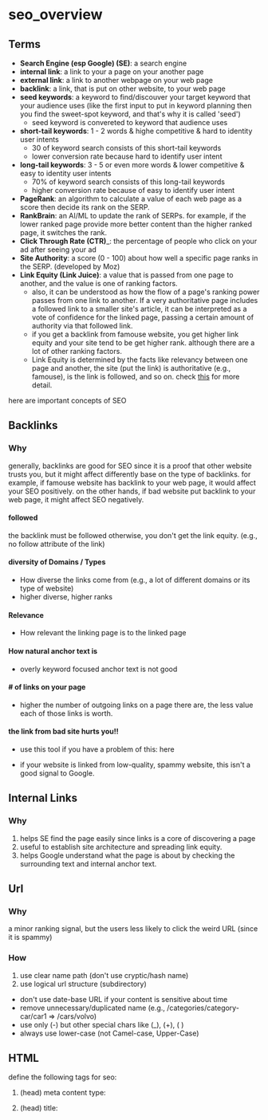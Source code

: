 # seo_overview

## Terms

- __Search Engine (esp Google) (SE)__: a search engine
- __internal link__: a link to your a page on your another page
- __external link__: a link to another webpage on your web page
- __backlink__: a link, that is put on other website, to your web page
- __seed keywords__: a keyword to find/discouver your target keyword that your audience uses (like the first input to put in keyword planning then you find the sweet-spot keyword, and that's why it is called 'seed')
  - seed keyword is convereted to keyword that audience uses
- __short-tail keywords__: 1 - 2 words & highe competitive & hard to identity user intents
  - 30 of keyword search consists of this short-tail keywords
  - lower conversion rate because hard to identify user intent 
- __long-tail keywords__: 3 - 5 or even more words & lower competitive & easy to identity user intents
  - 70% of keyword search consists of this long-tail keywords
  - higher conversion rate because of easy to identify user intent
- __PageRank__: an algorithm to calculate a value of each web page as a score then decide its rank on the SERP.
- __RankBrain__: an AI/ML to update the rank of SERPs. for example, if the lower ranked page provide more better content than the higher ranked page, it switches the rank.
- __Click Through Rate (CTR)___: the percentage of people who click on your ad after seeing your ad 
- __Site Authority__: a score (0 - 100) about how well a specific page ranks in the SERP. (developed by Moz)
- __Link Equity (Link Juice)__: a value that is passed from one page to another, and the value is one of ranking factors. 
  - also, it can be understood as how the flow of a page's ranking power passes from one link to another. If a very authoritative page includes a followed link to a smaller site's article, it can be interpreted as a vote of confidence for the linked page, passing a certain amount of authority via that followed link.
  - if you get a backlink from famouse website, you get higher link equity and your site tend to be get higher rank. although there are a lot of other ranking factors.
  - Link Equity is determined by the facts like relevancy between one page and another, the site (put the link) is authoritative (e.g., famouse), is the link is followed, and so on. check [this](https://moz.com/learn/seo/what-is-link-equity) for more detail.


here are important concepts of SEO

## Backlinks

### Why

generally, backlinks are good for SEO since it is a proof that other website trusts you, but it might affect differently base on the type of backlinks. for example, if famouse website has backlink to your web page, it would affect your SEO positively. on the other hands, if bad website put backlink to your web page, it might affect SEO negatively.

#### followed

the backlink must be followed otherwise, you don't get the link equity. (e.g., no follow attribute of the link)

#### diversity of Domains / Types

- How diverse the links come from (e.g., a lot of different domains or its type of website)
- higher diverse, higher ranks

#### Relevance

- How relevant the linking page is to the linked page

#### How natural anchor text is

- overly keyword focused anchor text is not good

#### # of links on your page

- higher the number of outgoing links on a page there are, the less value each of those links is worth.

#### the link from bad site hurts you!!

- use this tool if you have a problem of this: here

- if your website is linked from low-quality, spammy website, this isn't a good signal to Google.

## Internal Links

### Why

1. helps SE find the page easily since links is a core of discovering a page
2. useful to establish site architecture and spreading link equity.
3. helps Google understand what the page is about by checking the surrounding text and internal anchor text.

## Url

### Why

a minor ranking signal, but the users less likely to click the weird URL (since it is spammy)

### How

1. use clear name path (don't use cryptic/hash name)
2. use logical url structure (subdirectory)
  - don't use date-base URL if your content is sensitive about time
  - remove unnecessary/duplicated name (e.g., /categories/category-car/car1 => /cars/volvo)
  - use only (-) but other special chars like (_), (+), ( )
  - always use lower-case (not Camel-case, Upper-Case)


## HTML 

define the following tags for seo:

1. (head) meta content type: <meta http-equiv="Content-Type" content="text/html; charset=utf-8" /> 
2. (head) title: <title>
3. (head) description: <meta name="description" content="...">
  
4. (body) image: <img />
  - filename
  - alt text
  - optimize images (e.g., change the image based on the screen size so that you don't need to load a huge image for small screen)
  - optimize images (e.g., right formats with WebP, png, jpeg, svg)
5. proper formats: (hX, bullet, bold, and so on)
  
  
## Ranking Signals
  
### Top 3 Signals
  
1. links to your website: backlinks from famous website
2. on-page content: provide high quality content that fulfills a searcher's intent
3. RankBrain: automatically update the rank based on the above signals.
  * engagement metrics: how hte users interact with your site from search results.
    - clicks: how many people click your link on SERPs.
    - time on page (the percentage of all website sessions where users viewed only one page)
    - pogo-sticking (clicking on an organic result and then quickly returning to the SERP to choose anotehr result.
  
based on thoes result, RankBrain decline/promote your page
  
### Other Signals
  
- link equity by backlink
  
  
## Check List
  
### Indexing

LINKS are primary way the crawlers follow to the other pages!!!

- [ ] DON'T let your internal search result pages be crawled by Google.

- [ ] DO allow Crawler to access external resources (CSS, JS)

- [ ] DO allow your web server have enough capacity to handle a volume of crawl request for resources.

- [ ] DO generate/create sitemap and submit to Google. (you can automate this with [here](https://developers.google.com/webmaster-tools/search-console-api-original/v3/sitemaps))

- [ ] DON'T have Crawler to index 404 page, internal search result page. create noindex robots meta-tag)

- [ ] DO provide proper navigation to every detail page WITHOUT using search box.

  - Crawler can't use search box. so you should provide proper navigation without search box in order for users to go every detail page.

  - implement proper internal links to pages which you want those to be indexed.

### HTML

- [ ] DO specify encoding for your document at the top of your html tag.

#### Titling

- [ ] <title> should be in <head>

- [ ] each page should have accurate & proper title name in <title>

- [ ] title should be brief, but descriptive.

    - too long or less relevant title might be cut off.
    - google may show different titles depending on the user's query or device used for searching

- [ ] DON'T choose a title that has no relation to the content on the page

- [ ] DON'T use default or vague title like "Untitled" or "New Page1"

- [ ] DON'T set a single title for all pages

#### Description Meta Tag

- [ ] create <meta name="description"> for the description of <title> in each page.

- [ ] a sentence or two or even a short paragraph.

- [ ] in <head> tag

  - it might use them as snippets for your page on search results

- [ ] DON'T use generic description (i.e., too vague)

- [ ] DON'T fill the description with only keywords. (i.e., must be sentences)

- [ ] DON'T just copy of content of a blog to description meta tag.

- [ ] DON'T use single description for all of your pages in your site.

- [ ] DO summary & unique description of the page/blog

#### Heading Tags (e.g., h1, h2, h3, h4)

- [ ] DO like writing an outline for large paper, and extract main points and sub-points of the content.

- [ ] DO use heading tags for main/sub-main points

- [ ] DO use heading number rationally & naturally

  - e.g., h1 -> h3 = NO, h1 -> h2 -> h3 = OK.

- [ ] DON'T use too many headings on a page.

- [ ] DON'T make headings too long

- [ ] DON'T use headings for styling text or other purpose. only for representing the main/sub-main idea.

#### Structured Data Markup

- [ ] DO create this to make your link more user-friendly and rich.

#### URL

- [ ] DO add both www and non-www to GSC since Google consider that both are different. 

- [ ] DO create url with meaningful & user-friendly words

- [ ] DON'T include unrecognizable (e.g., cryptic or hashed). this might intimidate the visitors.

- [ ] DO make url structure simple.

- [ ] DON'T use generic page names like 'page1.html'

- [ ] DON'T USE EXCESSIVE KEYWORDS LIKE "baseball-cards-baseball-cards-baseballcards.html"

#### Directory Structure (of your website project)

- [ ] DON'T have deep nesteing of subdirectories like "../dir1/dir2/dir3/dir4..../page.html"

- [ ] DON'T have multiple urls to a single page.

- [ ] DON'T make the visitor access to the same content from different subdomains.

  -> sub.domain.com/page.html and domain.com/page.html point to the same content. who does that?

#### Navigation

- [ ] DO guide the users from general page (home) to specific content in easy way and provide its proper navigation.

- [ ] DO create categories/sub-categories if you have a lot of the detail pages.

- [ ] DO use breadcrumb

  - also this allow Google to create the breadcrumb on the link to your page on search result

  - use structured data

- [ ] DON'T create complex webs of navigation links (e.g., each page has a link to each other)

- [ ] DON'T create very long navigation (e.g., in order to get a detail page, it takes 20 clicks from home page)

- [ ] DO use text for navigation. this make Crawler easy to search and understand the site. 

  - use an anchor tag with href

- [ ] DON'T have a navigation based on entirely on images, or animations.

- [ ] DO generate navigation menu at the initial loading time, not when a user click something or any user interaction if you use js to generate navigation menu.

    - this is because it makes difficult for Crawler to find/index page using the navigation menu.

- [ ] DON'T make your navigational page become out of date with broken links.

#### Rich Media

- [ ] DO provide alternative text for each rich media since some device with low bandwidth connections, cannot see the rich media so provide the alternative.

- [ ] DO only use rich media only where it is needed. Google prefer you to use HTML for content and navigation

- [ ] DO organize your detail pages using categories or something.

- [ ] DO create 404 pages.

- [ ] DON'T provide inconsistent design for 404 pages. it must be consistent with the rest of your website.

#### Contents

THE MOST IMPORTANT FACTOR FOR SEO: CONTENT!!!!!

- [ ] word-of-mouth marketing (i.e., your website got reputation by users and consumers interaction not ads) helps build the good reputation on your website/pages.

- [ ] include BOTH technical jargon (only professionals know) and general words (everyone knows) to show on search result on both type of people.  

  - use keyword planner

- [ ] DO write your content simply & easy to understand for the users.

- [ ] DON'T embed text in images and video for textual content since users can't copy and paste and search engines can't read it.

- [ ] DO organize your content logically.

- [ ] DON'T insert numerous unnecessary keywords aimed at search engines but are annoying or nonsensical to users. 

#### Ads on Content

- [ ] there is a standard how to display ads on your content. check [this](https://www.betterads.org/)

- [ ] also there is review tool from google. check [this](https://www.google.com/webmasters/tools/ad-experience-unverified?hl=en).

#### Links

BEST: use MEANINGFUL_&_DESCRIPTIVE_LINK_TEXT in the anchor tag as text

- [ ] DON'T create generic anchor text like "page", "article", "click here"

- [ ] DO create anchor text in short but descriptive with a few words or a short phrase.

- [ ] DO make easy for users to distinguish between regular text and the anchor text.

#### Comments

- [ ] DO protect your web site from spam if your website has comment features.

  - your spammed page can impact the while site's ranking. (e.g., your blog page where spammers inject malicious link to)

  - lower your reputation of your site.

  - Google might remove or demote pages from search result page.

- [ ] Do reconsider comment features (or any feature that accept input from users) is necessary to your website. if not, you don't need to add those features.

- [ ] Do turn on comment moderation (no comments appear on your site until you give them review and approval)

- [ ] Validate an email address when they sign up for a new account.

- [ ] use reCAPTCHA service to distinguish real users btw nasty spamming script.

#### Images

- [ ] DO use <img> or <picture> element to  display.

  - <picture> : load different image based on its screen size. see more [detail](https://www.w3schools.com/html/html_images_picture.asp).

- [ ] DON'T use CSS (e.g., 'background-image') to display image. the image which is displayed by CSS is not indexed by Google.

- [ ] DO use 'alt' attribute & proper filename of the image
 
  - in the case where the image is not properly rendered.

  - make easy for image search engine to better understand your image

- [ ] DON'T use generic name for filename & alt

- [ ] DON'T have a very long name of filename

- [ ] DO name properly your filename & alt (don't stuff keywords & non-related name to your image)

- [ ] DO include your images in your sitemap.

- [ ] DO use accepted image format: JPEG, GIF, PNG, BMP and WebP image formats.

- [ ] DO use its proper extension of the filename (e.g., .png, .gif, ...)
  
  
